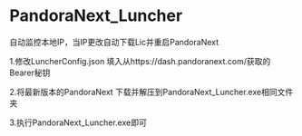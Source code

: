 # PandoraNext_Luncher

自动监控本地IP，当IP更改自动下载Lic并重启PandoraNext

1.修改LuncherConfig.json 填入从https://dash.pandoranext.com/获取的Bearer秘钥

2.将最新版本的PandoraNext 下载并解压到PandoraNext_Luncher.exe相同文件夹

3.执行PandoraNext_Luncher.exe即可
